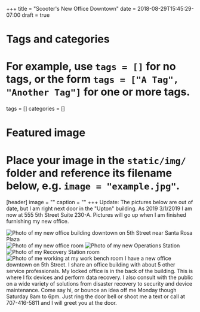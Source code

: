 +++
title = "Scooter's New Office Downtown"
date = 2018-08-29T15:45:29-07:00
draft = true

# Tags and categories
# For example, use `tags = []` for no tags, or the form `tags = ["A Tag", "Another Tag"]` for one or more tags.
tags = []
categories = []

# Featured image
# Place your image in the `static/img/` folder and reference its filename below, e.g. `image = "example.jpg"`.
[header]
image = ""
caption = ""
+++
Update: The pictures below are out of date, but I am right next door in the "Upton" building. As 2019 3/1/2019 I am now at 555 5th Street Suite 230-A. Pictures will go up when I am finished furnishing my new office.

![Photo of my new office building downtown on 5th Street near Santa Rosa Plaza](/img/updates/new-office-downtown/office-outside-med-small.jpg)
![Photo of my new office room](/img/updates/new-office-downtown/office-room-int-med-small.jpg)
![Photo of my new Operations Station](/img/updates/new-office-downtown/office-operations-int-close-small.jpg)
![Photo of my Recovery Station room](/img/updates/new-office-downtown/office-recovery-int-mid-small.jpg)
![Photo of me working at my work bench room](/img/updates/new-office-downtown/office-work-bench-me-int-mid-small.jpg)
I have a new office downtown on 5th Street. I share an office building with about 5 other service professionals. My locked office is in the back of the building. This is where I fix devices and perform data recovery. I also consult with the public on a wide variety of solutions from disaster recovery to security and device maintenance. Come say hi, or bounce an idea off me Monday though Saturday 8am to 6pm. Just ring the door bell or shoot me a text or call at 707-416-5811 and I will greet you at the door.
